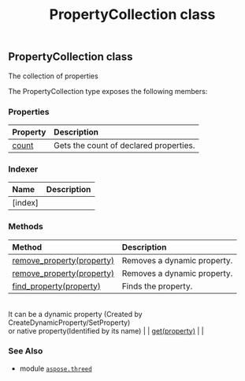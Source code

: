 ﻿---
title: PropertyCollection class
second_title: Aspose.3D for Python via .NET API References
description: 
type: docs
weight: 180
url: /python-net/aspose.threed/propertycollection/
is_root: false
---

## PropertyCollection class

The collection of properties



The PropertyCollection type exposes the following members:

### Properties
| Property | Description |
| :- | :- |
| [count](/3d/python-net/aspose.threed/propertycollection/count) | Gets the count of declared properties. |


### Indexer
| Name | Description |
| :- | :- |
| [index] |  |


### Methods
| Method | Description |
| :- | :- |
| [remove_property(property)](/3d/python-net/aspose.threed/propertycollection/remove_property/#Property) | Removes a dynamic property. |
| [remove_property(property)](/3d/python-net/aspose.threed/propertycollection/remove_property/#str) | Removes a dynamic property. |
| [find_property(property)](/3d/python-net/aspose.threed/propertycollection/find_property/#str) | Finds the property.<br/>It can be a dynamic property (Created by CreateDynamicProperty/SetProperty) <br/>or native property(Identified by its name) |
| [get(property)](/3d/python-net/aspose.threed/propertycollection/get/#str) |  |



### See Also
* module [`aspose.threed`](..)
